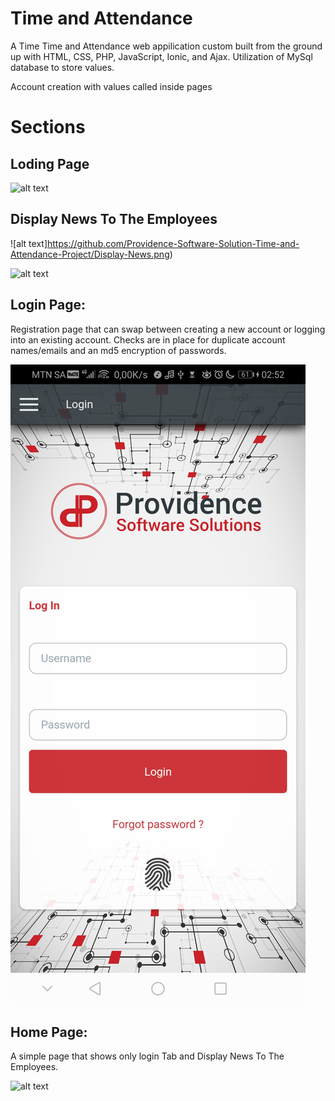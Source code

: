 # Time and Attendance 

A Time Time and Attendance web appilication custom built from the ground up with HTML, CSS, PHP, JavaScript, Ionic, and Ajax. Utilization of MySql database to store values.

Account creation with values called inside pages

# Sections

## Loding Page 

![alt text](https://github.com/Providence-Software-Solution-Time-and-Attendance-Project/loading-Page.jpg)


## Display News To The Employees

![alt text]https://github.com/Providence-Software-Solution-Time-and-Attendance-Project/Display-News.png)

![alt text](https://github.com/Providence-Software-Solution-Time-and-Attendance-Project/Display-News2.png)


## Login Page:
Registration page that can swap between creating a new account or logging into an existing account. Checks are in place for duplicate account names/emails and an md5 encryption of passwords.

![alt text](https://github.com/moloi/Providence-Software-Solution-Time-and-Attendance-Project-/blob/master/Shortscreen/Login-Page.jpg)


## Home Page:
A simple page that shows only login Tab and Display News To The Employees.

![alt text](https://github.com/Providence-Software-Solution-Time-and-Attendance-Project/Shortscreen/Home-Tab.pjp)



